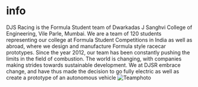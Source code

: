 # info
DJS Racing is the Formula Student team of Dwarkadas J Sanghvi College of Engineering, Vile Parle, Mumbai. We are a team of 120 students representing our college at Formula Student Competitions in India as well as abroad, where we design and manufacture Formula style racecar prototypes. Since the year 2012, our team has been constantly pushing the limits in the field of combustion. The world is changing, with companies making strides towards sustainable development. We at DJSR embrace change, and have thus made the decision to go fully electric as well as create a prototype of an autonomous vehicle
![Teamphoto](https://github.com/djsracing/djsracing/assets/93036845/25573da2-8e47-4ede-b6b6-656200aa5ee7)
